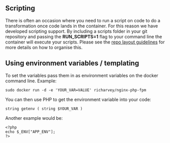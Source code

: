 ## Scripting
There is often an occasion where you need to run a script on code to do a transformation once code lands in the container. For this reason we have developed scripting support. By including a scripts folder in your git repository and passing the __RUN_SCRIPTS=1__ flag to your command line the container will execute your scripts. Please see the [repo layout guidelines](https://github.com/richarvey/nginx-php-fpm/blob/main/docs/repo_layout.md) for more details on how to organise this.

## Using environment variables / templating
To set the variables pass them in as environment variables on the docker command line.
Example:
```
sudo docker run -d -e 'YOUR_VAR=VALUE' richarvey/nginx-php-fpm
```
You can then use PHP to get the environment variable into your code:
```
string getenv ( string $YOUR_VAR )
```
Another example would be:
```
<?php
echo $_ENV["APP_ENV"];
?>
```
